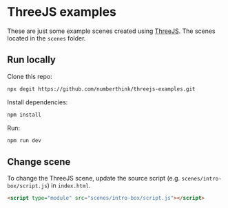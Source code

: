 # ThreeJS examples

These are just some example scenes created using [ThreeJS](https://threejs.org/). The scenes located in the `scenes` folder. 

## Run locally

Clone this repo:
```bash
npx degit https://github.com/numberthink/threejs-examples.git
```

Install dependencies:
```bash
npm install
```

Run:
```bash
npm run dev
```

## Change scene

To change the ThreeJS scene, update the source script (e.g. `scenes/intro-box/script.js`) in `index.html`.

```html
<script type="module" src="scenes/intro-box/script.js"></script>
```
